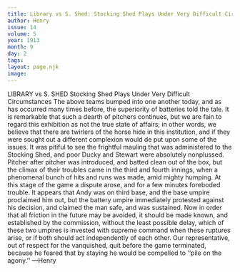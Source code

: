 ```yaml
---
title: Library vs S. Shed: Stocking Shed Plays Under Very Difficult Circumstances
author: Henry
issue: 14
volume: 5
year: 1913
month: 9
day: 2
tags:
layout: page.njk
image:
---
```

LIBRARY vs S. SHED    Stocking Shed Plays Under Very Difficult Circumstances    The above teams bumped into one another today, and as has occurred many times before, the superiority of batteries told the tale. It is remarkable that such a dearth of pitchers continues, but we are fain to regard this exhibition as not the true state of affairs; in other words, we believe that there are twirlers of the horse hide in this institution, and if they were sought out a different complexion would de put upon some of the issues. It was pitiful to see the frightful mauling that was administered to the Stocking Shed, and poor Ducky and Stewart were absolutely nonplussed. Pitcher after pitcher was introduced, and batted clean out of the box, but the climax of their troubles came in the third and fourth innings, when a phenomenal bunch of hits and runs was made, amid mighty humping. At this stage of the game a dispute arose, and for a few minutes foreboded trouble. It appears that Andy was on third base, and the base umpire proclaimed him out, but the battery umpire immediately protested against his decision, and claimed the man safe, and was sustained. Now in order that all friction in the future may be avoided, it should be made known, and established by the commission, without the least possible delay, which of these two umpires is invested with supreme command when these ruptures arise, or if both should act independently of each other. Our representative, out of respect for the vanquished, quit before the game terminated, because he feared that by staying he would be compelled to ‘‘pile on the agony.’’ —Henry 

